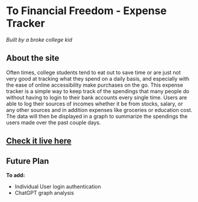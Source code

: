 # To Financial Freedom - Expense Tracker

*Built by a broke college kid* 

## About the site
Often times, college students tend to eat out to save time or are just not very good at tracking what they spend on a daily basis, and especially with the ease of online accessibility make purchases on the go. This expense tracker is a simple way to keep track of the spendings that many people do without having to login to their bank accounts every single time. Users are able
to log their sources of incomes whether it be from stocks, salary, or any other sources and in addition expenses like groceries or education cost. The data will then be displayed in a graph to summarize the spendings the users made over the past couple days.  

## [Check it live here](https://tofinancialfreedom.vercel.app/)

## Future Plan

**To add:**
- Individual User login authentication
- ChatGPT graph analysis
